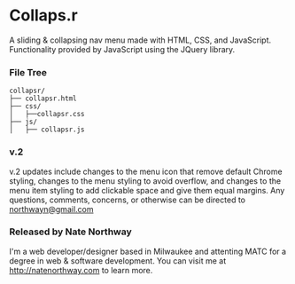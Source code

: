 # Collaps.r
A sliding &amp; collapsing nav menu made with HTML, CSS, and JavaScript.
Functionality provided by JavaScript using the JQuery library.   

### File Tree
```
collapsr/
├── collapsr.html
├── css/
│   ├──collapsr.css
├── js/
│   ├── collapsr.js
```
### v.2
v.2 updates include changes to the menu icon that remove default Chrome styling, changes to the menu styling to avoid overflow, and changes to the menu item styling to add clickable space and give them equal margins. 
Any questions, comments, concerns, or otherwise can be directed to northwayn@gmail.com

### Released by Nate Northway
I'm a web developer/designer based in Milwaukee and attenting MATC for a degree in web & software development. You can visit me at http://natenorthway.com to learn more. 
